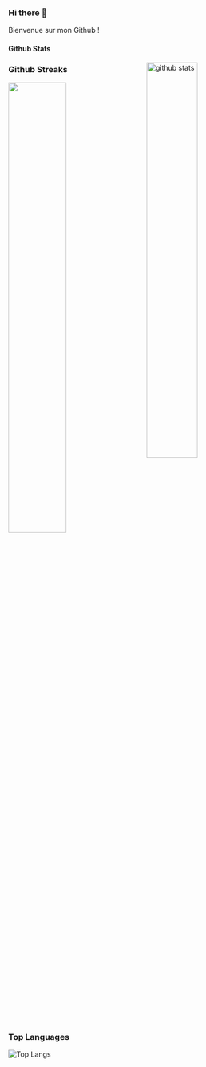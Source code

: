 ### Hi there 👋

Bienvenue sur mon Github ! 

#### Github Stats
<img src="https://github-readme-stats.vercel.app/api?username=StephanieMenard&show_icons=true&theme=dark" alt="github stats" width="45%" align="right"/>

### Github Streaks
<img src="https://github-readme-streak-stats.herokuapp.com/?user=StephanieMenard&theme=dark" width="48%" >

### Top Languages
 ![Top Langs](https://github-readme-stats.vercel.app/api/top-langs/?username=StephanieMenard&theme=dark&layout=compact)
 


<!--
**StephanieMenard/StephanieMenard** is a ✨ _special_ ✨ repository because its `README.md` (this file) appears on your GitHub profile.

Here are some ideas to get you started:

- 🔭 I’m currently working on ...
- 🌱 I’m currently learning ...
- 👯 I’m looking to collaborate on ...
- 🤔 I’m looking for help with ...
- 💬 Ask me about ...
- 📫 How to reach me: ...
- 😄 Pronouns: ...
- ⚡ Fun fact: ...
-->
